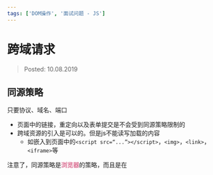 ```yaml
---
tags: ['DOM操作', '面试问题 - JS']
---
```


# 跨域请求

> Posted: 10.08.2019

<Tag />

## 同源策略

只要协议、域名、端口

- 页面中的链接，重定向以及表单提交是不会受到同源策略限制的
- 跨域资源的引入是可以的。但是js不能读写加载的内容
  - 如嵌入到页面中的`<script src=“...”></script>`，`<img>`，`<link>`，`<iframe>`等

注意了，同源策略是<span style="color: palevioletred">**浏览器**</span>的策略，而且是在

<Disqus />